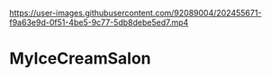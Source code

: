 

https://user-images.githubusercontent.com/92089004/202455671-f9a63e9d-0f51-4be5-9c77-5db8debe5ed7.mp4

# MyIceCreamSalon
